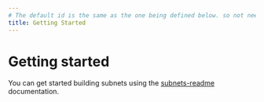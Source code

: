 ```yaml
---
# The default id is the same as the one being defined below. so not needed
title: Getting Started
---
```


# Getting started

You can get started building subnets using the [subnets-readme](https://github.com/hirosystems/stacks-subnets/blob/master/README.md) documentation.
